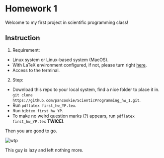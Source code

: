 # Homework 1

Welcome to my first project in scientific programming class!

## Instruction
1. Requirement:
  * Linux system or Linux-based system (MacOS).
  * With LaTeX environment configured, if not, please turn right [here](https://uta.instructure.com/courses/63082/modules).
  * Access to the terminal. 
  
2. Step: 
  * Download this repo to your local system, find a nice folder to place it in. `git clone https://github.com/pancookie/ScienticProgramming_hw_1.git`.
  * Run `pdflatex first_hw_YP.tex`.
  * Run `bibtex first_hw_YP`.
  * To make no weird question marks (?) appears, run `pdflatex first_hw_YP.tex` **TWICE!**.
  
Then you are good to go.





![wtp](https://i.pinimg.com/originals/50/5a/0e/505a0e4591fc8052631bed84ac0de1ee.gif)

This guy is lazy and left nothing more.
